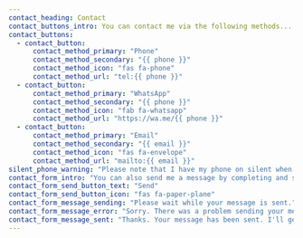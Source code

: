 ```yaml
---
contact_heading: Contact
contact_buttons_intro: You can contact me via the following methods...
contact_buttons:
  - contact_button:
      contact_method_primary: "Phone"
      contact_method_secondary: "{{ phone }}"
      contact_method_icon: "fas fa-phone"
      contact_method_url: "tel:{{ phone }}"
  - contact_button:
      contact_method_primary: "WhatsApp"
      contact_method_secondary: "{{ phone }}"
      contact_method_icon: "fab fa-whatsapp"
      contact_method_url: "https://wa.me/{{ phone }}"
  - contact_button:
      contact_method_primary: "Email"
      contact_method_secondary: "{{ email }}"
      contact_method_icon: "fas fa-envelope"
      contact_method_url: "mailto:{{ email }}"
silent_phone_warning: "Please note that I have my phone on silent when working in order to concentrate. If I don't answer your call, please leave a message and I will call you back as soon as I see it. Thanks."
contact_form_intro: "You can also send me a message by completing and submitting the below form..."
contact_form_send_button_text: "Send"
contact_form_send_button_icon: "fas fa-paper-plane"
contact_form_message_sending: "Please wait while your message is sent."
contact_form_message_error: "Sorry. There was a problem sending your message. Please try again later or choose another contact method."
contact_form_message_sent: "Thanks. Your message has been sent. I'll get back to you as soon as possible."
---
```

